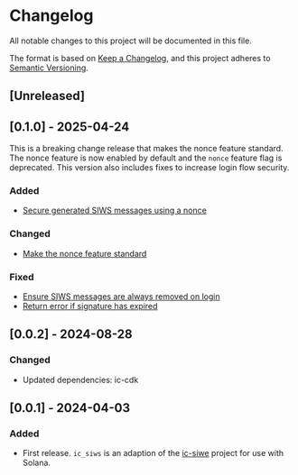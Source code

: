 # Changelog

All notable changes to this project will be documented in this file.

The format is based on [Keep a Changelog](https://keepachangelog.com/en/1.0.0/),
and this project adheres to [Semantic Versioning](https://semver.org/spec/v2.0.0.html).


## [Unreleased]

## [0.1.0] - 2025-04-24

This is a breaking change release that makes the nonce feature standard. The nonce feature is now enabled by default and the `nonce` feature flag is deprecated. This version also includes fixes to increase login flow security.

### Added
* [Secure generated SIWS messages using a nonce](https://github.com/kristoferlund/ic-siws/commit/6d4fbab7438c65c4bde1c54d87d73a094cdac849)

### Changed
* [Make the nonce feature standard](https://github.com/kristoferlund/ic-siws/commit/784bade5cefb0bb8ef188263986a906a0814c3d0)

### Fixed
* [Ensure SIWS messages are always removed on login](https://github.com/kristoferlund/ic-siws/commit/de3f015fd6a039da0d27e15484e38ab602672b5a)
* [Return error if signature has expired](https://github.com/kristoferlund/ic-siws/commit/5632a0ff8f7bb4b6814eda4554c20b22a955ce27)


## [0.0.2] - 2024-08-28

### Changed

- Updated dependencies: ic-cdk

## [0.0.1] - 2024-04-03

### Added

- First release. `ic_siws` is an adaption of the [ic-siwe](https://github.com/kristoferlund/ic-siwe) project for use with Solana.
